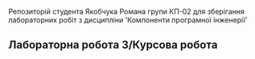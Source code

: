 Репозиторій студента Якобчука Романа групи КП-02 для зберігання лабораторних робіт з дисципліни 'Компоненти програмної інженерії'

## Лабораторна робота 3/Курсова робота